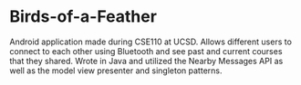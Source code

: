 # Birds-of-a-Feather
Android application made during CSE110 at UCSD. Allows different users to connect to each other using Bluetooth and see past and current courses that they shared. Wrote in Java and utilized the Nearby Messages API as well as the model view presenter and singleton patterns.
